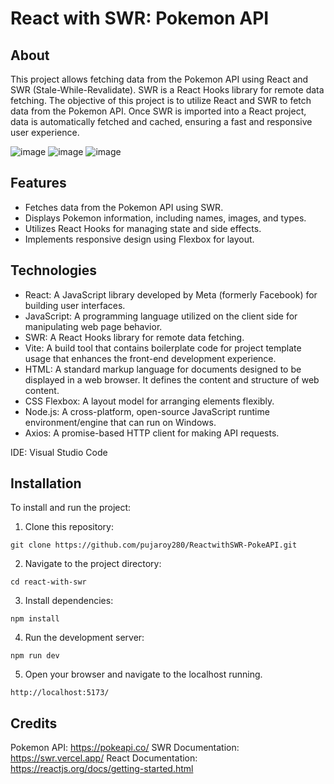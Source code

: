 # React with SWR: Pokemon API

## About
This project allows fetching data from the Pokemon API using React and SWR (Stale-While-Revalidate). SWR is a React Hooks library for remote data fetching. The objective of this project is to utilize React and SWR to fetch data from the Pokemon API. Once SWR is imported into a React project, data is automatically fetched and cached, ensuring a fast and responsive user experience.

![image](https://github.com/pujaroy280/ReactwithSWR-PokeAPI/assets/62675121/db3e440f-8748-4dc4-ba7b-6dc640e29710)
![image](https://github.com/pujaroy280/ReactwithSWR-PokeAPI/assets/62675121/b8d2882d-810d-44bc-9670-6e44079d0861)
![image](https://github.com/pujaroy280/ReactwithSWR-PokeAPI/assets/62675121/e150c981-e752-4015-a1b1-89165e906beb)


## Features
- Fetches data from the Pokemon API using SWR.
- Displays Pokemon information, including names, images, and types.
- Utilizes React Hooks for managing state and side effects.
- Implements responsive design using Flexbox for layout.

## Technologies
- React: A JavaScript library developed by Meta (formerly Facebook) for building user interfaces.
- JavaScript: A programming language utilized on the client side for manipulating web page behavior.
- SWR: A React Hooks library for remote data fetching.
- Vite: A build tool that contains boilerplate code for project template usage that enhances the front-end development experience.
- HTML: A standard markup language for documents designed to be displayed in a web browser. It defines the content and structure of web content.
- CSS Flexbox: A layout model for arranging elements flexibly.
- Node.js: A cross-platform, open-source JavaScript runtime environment/engine that can run on Windows.
- Axios: A promise-based HTTP client for making API requests.

IDE: Visual Studio Code


## Installation
To install and run the project:

1. Clone this repository:
```
git clone https://github.com/pujaroy280/ReactwithSWR-PokeAPI.git
```

2. Navigate to the project directory:
```
cd react-with-swr
```

3. Install dependencies:
```
npm install
```
4. Run the development server:
```
npm run dev
```
5. Open your browser and navigate to the localhost running.
```
http://localhost:5173/
```

## Credits
Pokemon API: https://pokeapi.co/
SWR Documentation: https://swr.vercel.app/
React Documentation: https://reactjs.org/docs/getting-started.html
